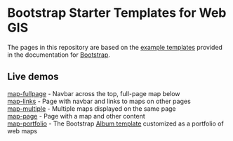 # Bootstrap Starter Templates for Web GIS
The pages in this repository are based on the [example templates](https://getbootstrap.com/docs/4.3/examples/) provided in the documentation for [Bootstrap](https://getbootstrap.com/).

## Live demos  

[map-fullpage](https://geog4046.github.io/bootstrap-starter/map-fullpage) - Navbar across the top, full-page map below  
[map-links](https://geog4046.github.io/bootstrap-starter/map-links) - Page with navbar and links to maps on other pages  
[map-multiple](https://geog4046.github.io/bootstrap-starter/map-multiple) - Multiple maps displayed on the same page  
[map-page](https://geog4046.github.io/bootstrap-starter/map-page) - Page with a map and other content  
[map-portfolio](https://geog4046.github.io/bootstrap-starter/map-portfolio) - The Bootstrap [Album template](https://getbootstrap.com/docs/4.3/examples/album/) customized as a portfolio of web maps  
